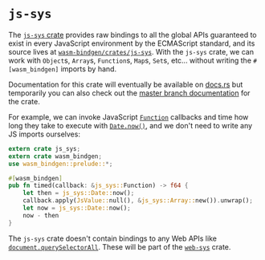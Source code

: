 # `js-sys`

The [`js-sys` crate][js-sys] provides raw bindings to all the global APIs
guaranteed to exist in every JavaScript environment by the ECMAScript standard,
and its source lives at [`wasm-bindgen/crates/js-sys`][src].  With the `js-sys`
crate, we can work with `Object`s, `Array`s, `Function`s, `Map`s, `Set`s,
etc... without writing the `#[wasm_bindgen]` imports by hand.

Documentation for this crate will eventually be available on [docs.rs][docsrs]
but temporarily you can also check out the [master branch
documentation][masterdoc] for the crate.

[docsrs]: https://docs.rs/js-sys
[masterdoc]: https://rustwasm.github.io/wasm-bindgen/api/js_sys/
[src]: https://github.com/rustwasm/wasm-bindgen/tree/master/crates/js-sys

For example, we can invoke JavaScript [`Function`][mdn-function] callbacks and
time how long they take to execute with [`Date.now()`][mdn-date-now], and we
don't need to write any JS imports ourselves:

```rust
extern crate js_sys;
extern crate wasm_bindgen;
use wasm_bindgen::prelude::*;

#[wasm_bindgen]
pub fn timed(callback: &js_sys::Function) -> f64 {
    let then = js_sys::Date::now();
    callback.apply(JsValue::null(), &js_sys::Array::new()).unwrap();
    let now = js_sys::Date::now();
    now - then
}
```

The `js-sys` crate doesn't contain bindings to any Web APIs like
[`document.querySelectorAll`][mdn-qsa]. These will be part of the
[`web-sys`](./web-sys.html) crate.

[MDN]: https://developer.mozilla.org/en-US/docs/Web/JavaScript/Reference/Global_Objects
[js-sys]: https://crates.io/crates/js-sys
[issue]: https://github.com/rustwasm/wasm-bindgen/issues/275
[mdn-function]: https://developer.mozilla.org/en-US/docs/Web/JavaScript/Reference/Global_Objects/Function
[mdn-qsa]: https://developer.mozilla.org/en-US/docs/Web/API/Document/querySelectorAll
[web-sys-contributing]: https://rustwasm.github.io/wasm-bindgen/web-sys.html
[web-sys-issues]: https://github.com/rustwasm/wasm-bindgen/issues?q=is%3Aissue+is%3Aopen+label%3Aweb-sys
[mdn-date-now]: https://developer.mozilla.org/en-US/docs/Web/JavaScript/Reference/Global_Objects/Date/now
